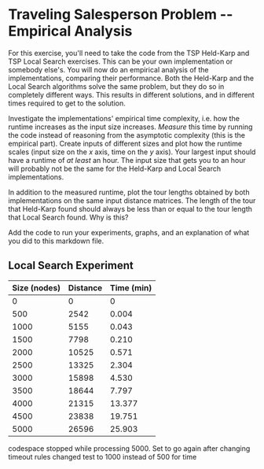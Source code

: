 # Traveling Salesperson Problem -- Empirical Analysis

For this exercise, you'll need to take the code from the TSP Held-Karp and TSP
Local Search exercises. This can be your own implementation or somebody else's.
You will now do an empirical analysis of the implementations, comparing their
performance. Both the Held-Karp and the Local Search algorithms solve the same
problem, but they do so in completely different ways. This results in different
solutions, and in different times required to get to the solution.

Investigate the implementations' empirical time complexity, i.e. how the runtime
increases as the input size increases. *Measure* this time by running the code
instead of reasoning from the asymptotic complexity (this is the empirical
part). Create inputs of different sizes and plot how the runtime scales (input
size on the $x$ axis, time on the $y$ axis). Your largest input should have a
runtime of *at least* an hour. The input size that gets you to an hour will
probably not be the same for the Held-Karp and Local Search implementations.

In addition to the measured runtime, plot the tour lengths obtained by both
implementations on the same input distance matrices. The length of the tour that
Held-Karp found should always be less than or equal to the tour length that
Local Search found. Why is this?

Add the code to run your experiments, graphs, and an explanation of what you did
to this markdown file.

## Local Search Experiment
| Size (nodes)  | Distance | Time (min) |
| ------------- | ------------- | ---- |
|  0 | 0  | 0 |
|  500 | 2542  | 0.004 |
|  1000 | 5155  |0.043  |
|  1500 | 7798  | 0.210 |
|  2000 | 10525  |0.571  |
|2500	|13325|			2.304|	
|3000	|15898			|4.530|
|3500|	18644		|	7.797|
|4000	|21315	|		13.377|
|4500	|23838|			19.751|
|5000	|26596|			25.903|

codespace stopped while processing 5000. Set to go again after changing timeout rules
changed test to 1000 instead of 500 for time
